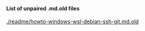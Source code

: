 #### List of unpaired .md.old files
<a href="./readme/howto-windows-wsl-debian-ssh-git.md.old">./readme/howto-windows-wsl-debian-ssh-git.md.old</a><br>


